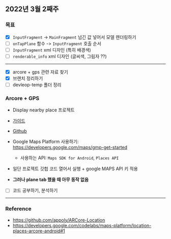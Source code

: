 ## 2022년 3월 2째주

### 목표
- [x] `InputFragment` -> `MainFragment` 넘긴 값 넣어서 모델 렌더링하기 
- [ ] `onTapPlane` 함수 -> `InputFragment` 호출 순서
- [ ] `InputFragment` xml 디자인 (특히 배경색)
- [ ] `renderable_info` xml 디자인 (글씨색, 그림자 ??)

-----
- [x] arcore + gps 관련 자료 찾기
- [x] 브랜치 정리하기
- [ ] devleop-temp 폴더 정리

### Arcore + GPS
- Display nearby place 프로젝트 
- [가이드](https://developers.google.com/codelabs/maps-platform/location-places-arcore-android)
- [Github](https://github.com/googlecodelabs/display-nearby-places-ar-android/tree/master/solution)
- Google Maps Platform 사용하기: https://developers.google.com/maps/gmp-get-started
   - 사용하는 API: `Maps SDK for Android`, `Places API`
- 일단 프로젝트 깃헙 코드 열어서 실행 + google MAPS API 키 적용  

- **그러나 plane tab 했을 때 아무 동작 없음**
- [ ] 코드 공부하기, 분석하기 

---- 

### Reference
- https://github.com/appoly/ARCore-Location
- https://developers.google.com/codelabs/maps-platform/location-places-arcore-android#1